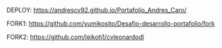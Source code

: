 DEPLOY: https://andrescv92.github.io/Portafolio_Andres_Caro/

FORK1: https://github.com/yumikosito/Desafio-desarrollo-portafolio/fork

FORK2: https://github.com/leikoh1/cvleonardodl
